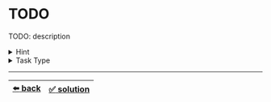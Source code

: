 # TODO

TODO: description

<details>

<summary>Hint</summary>

TODO: optional: hint description

</details>

<details>

<summary>Task Type</summary>

- __`TODO: Task Type 1`__
  <details>

  <summary><i><b><code>TODO: Approach 1</code></b></i></summary>

    TODO: explanation of Approach

    TODO: optional: example of Approach

    TODO: optional: how to apply the Approach to the Task

  </details>

---

- __`TODO: Task Type 2`__ + __`TODO: Task Type 3`__
  <details>

  <summary><i><b><code>TODO: Approach 2</code></b></i> + <i><b><code>TODO: Approach 3</code></b></i></summary>

    TODO: explanation of Approaches

    TODO: optional: example of Approaches

    TODO: optional: how to apply the Approaches to the Task

  </details>

</details>

---

| [:arrow_left: back](../task-type.md) | [:white_check_mark: solution](./solution.js) |
| :---: | :---: |

<!--
TODO: or:
| [:arrow_left: back](../task-type.md) | [:white_check_mark: solution](./solution.js) | [:white_check_mark: solution 2](./solution-2.js) |
| :---: | :---: | :---: |
-->
